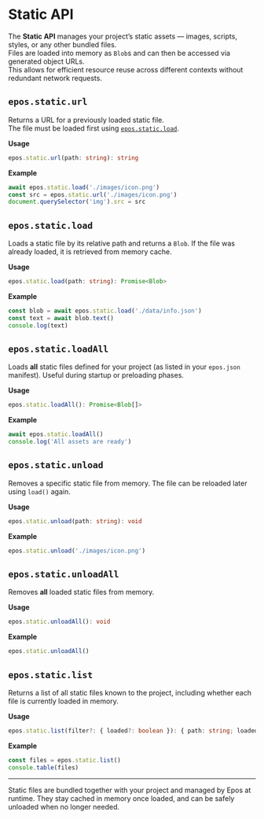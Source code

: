 # Static API

The **Static API** manages your project’s static assets — images, scripts, styles, or any other bundled files.  
Files are loaded into memory as `Blob`s and can then be accessed via generated object URLs.  
This allows for efficient resource reuse across different contexts without redundant network requests.

## `epos.static.url`

Returns a URL for a previously loaded static file.  
The file must be loaded first using [`epos.static.load`](#epos-static-load).

**Usage**

```ts
epos.static.url(path: string): string
```

**Example**

```js
await epos.static.load('./images/icon.png')
const src = epos.static.url('./images/icon.png')
document.querySelector('img').src = src
```

## `epos.static.load`

Loads a static file by its relative path and returns a `Blob`.
If the file was already loaded, it is retrieved from memory cache.

**Usage**

```ts
epos.static.load(path: string): Promise<Blob>
```

**Example**

```js
const blob = await epos.static.load('./data/info.json')
const text = await blob.text()
console.log(text)
```

## `epos.static.loadAll`

Loads **all** static files defined for your project (as listed in your `epos.json` manifest).
Useful during startup or preloading phases.

**Usage**

```ts
epos.static.loadAll(): Promise<Blob[]>
```

**Example**

```js
await epos.static.loadAll()
console.log('All assets are ready')
```

## `epos.static.unload`

Removes a specific static file from memory.
The file can be reloaded later using `load()` again.

**Usage**

```ts
epos.static.unload(path: string): void
```

**Example**

```js
epos.static.unload('./images/icon.png')
```

## `epos.static.unloadAll`

Removes **all** loaded static files from memory.

**Usage**

```ts
epos.static.unloadAll(): void
```

**Example**

```js
epos.static.unloadAll()
```

## `epos.static.list`

Returns a list of all static files known to the project, including whether each file is currently loaded in memory.

**Usage**

```ts
epos.static.list(filter?: { loaded?: boolean }): { path: string; loaded: boolean }[]
```

**Example**

```js
const files = epos.static.list()
console.table(files)
```

---

Static files are bundled together with your project and managed by Epos at runtime.
They stay cached in memory once loaded, and can be safely unloaded when no longer needed.
